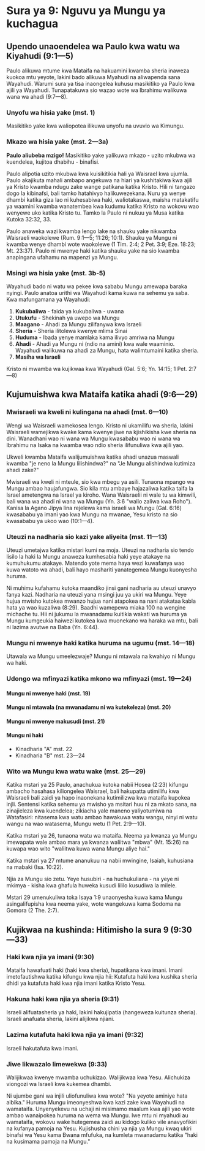 # Sura ya 9: Nguvu ya Mungu ya kuchagua

## Upendo unaoendelea wa Paulo kwa watu wa Kiyahudi (9:1—5)

Paulo alikuwa mtume kwa Mataifa na hakuamini kwamba sheria inaweza kuokoa mtu yeyote, lakini bado alikuwa Myahudi na aliwapenda sana Wayahudi. Warumi sura ya tisa inaongelea kuhusu masikitiko ya Paulo kwa ajili ya Wayahudi. Tunapatakuwa sio wazao wote wa Ibrahimu walikuwa wana wa ahadi (9:7—8).

### Unyofu wa hisia yake (mst. 1)

Masikitiko yake kwa waliopotea ilikuwa unyofu na uvuvio wa Kimungu.

### Mkazo wa hisia yake (mst. 2—3a)

**Paulo aliubeba mzigo!** Masikitiko yake yalikuwa mkazo - uzito mkubwa wa kuendelea, kujitoa dhabihu - binafisi.

Paulo alipotia uzito mkubwa kwa kuisikitikia hali ya Waisrael kwa ujumla. Paulo akajikuta mahali ambapo angekuwa na hiari ya kushitakiwa kwa ajili ya Kristo kwamba ndugu zake wange patikana katika Kristo. Hili ni tangazo dogo la kibinafsi, bali tamko hatahivyo halikuwezekana. Nuru ya wenye dhambi katika giza lao ni kuhesabiwa haki, waliotakaswa, maisha matakatifu ya waamini kwamba wanatembea kwa kudumu katika Kristo na wokovu wao wenyewe uko katika Kristo tu. Tamko la Paulo ni nukuu ya Musa katika Kutoka 32:32, 33.

Paulo anaweka wazi kwamba lengo lake na shauku yake nikwamba Waisraeli waokolewe (Rum. 9:1—5; 11:26; 10:1). Shauku ya Mungu ni kwamba wenye dhambi wote waokolewe (1 Tim. 2:4; 2 Pet. 3:9; Eze. 18:23; Mt. 23:37). Paulo ni mwenye haki katika shauku yake na sio kwamba anapingana ufahamu na mapenzi ya Mungu.

### Msingi wa hisia yake (mst. 3b-5)

Wayahudi bado ni watu wa pekee kwa sababu Mungu amewapa baraka nyingi. Paulo anatoa urithi wa Wayahudi kama kuwa na sehemu ya saba. Kwa mafungamana ya Wayahudi:

1. **Kukubaliwa** - faida ya kukubaliwa - uwana
2. **Utukufu** - Shekinah ya uwepo wa Mungu
3. **Maagano** - Ahadi za Mungu zilifanywa kwa Israeli
4. **Sheria** - Sheria ilitolewa kwenye mlima Sinai
5. **Huduma** - Ibada yenye mamlaka kama ilivyo amriwa na Mungu
6. **Ahadi** - Ahadi ya Mungu ni (ndio na amini) kwa wale waaminio. Wayahudi walikuwa na ahadi za Mungu, hata walimtumaini katika sheria.
7. **Masiha wa Israeli**

Kristo ni mwamba wa kujikwaa kwa Wayahudi (Gal. 5:6; Yn. 14:15; 1 Pet. 2:7—8)

## Kujumuishwa kwa Mataifa katika ahadi (9:6—29)

### Mwisraeli wa kweli ni kulingana na ahadi (mst. 6—10)

Wengi wa Waisraeli wamekosea lengo. Kristo ni ukamilifu wa sheria, lakini Waisraeli wamejikwa kwake kama kwenye jiwe na kjishikisha kwe sheria na dini. Wanadhani wao ni wana wa Mungu kwasababu wao ni wana wa Ibrahimu na Isaka na kwamba wao ndio sheria ilifunuliwa kwa ajili yao.

Ukweli kwamba Mataifa walijumuishwa katika ahadi unazua maswali kwamba "je neno la Mungu lilishindwa?" na "Je Mungu alishindwa kutimiza ahadi zake?"

Mwisraeli wa kweli ni mteule, sio kwa mbegu ya asili. Tunaona mpango wa Mungu ambao haujafungwa. Sio kila mtu ambaye hajazaliwa katika taifa la Israel ametengwa na Israel ya kiroho. Wana Waisraelii ni wale tu wa kimwili, bali wana wa ahadi ni wana wa Mungu (Yn. 3:6 "walio zaliwa kwa Roho"). Kanisa la Agano Jipya lina rejelewa kama israeli wa Mungu (Gal. 6:16) kwasababu ya imani yao kwa Mungu na mwanae, Yesu kristo na sio kwasababu ya ukoo wao (10:1—4).

### Uteuzi na nadharia sio kazi yake aliyeita (mst. 11—13)

Uteuzi umetajwa katika mistari kumi na moja. Uteuzi na nadharia sio tendo lisilo la haki la Mungu anaweza kumhesabia haki yeye atakaye na kumuhukumu atakaye. Matendo yote mema haya wezi kuwafanya wao kuwa watoto wa ahadi, bali hayo mashariti yanategemea Mungu kuonyesha huruma.

Ni muhimu kufahamu kutoka maandiko jinsi gani nadharia au uteuzi unavyo fanya kazi. Nadharia na uteuzi yana msingi juu ya ukiri wa Mungu. Yeye hujua mwisho kutokea mwanzo hujua nani atapokea na nani atakataa kabla hata ya wao kuzaliwa (8:29). Baadhi wamepewa miaka 100 na wengine michache tu. Hii ni jukumu la mwanadamu kuitikia wakati wa huruma ya Mungu kumgeukia haiwezi kutokea kwa muonekano wa haraka wa mtu, bali ni lazima avutwe na Baba (Yn. 6:44).

### Mungu ni mwenye haki katika huruma na ugumu (mst. 14—18)

Utawala wa Mungu umeelezwaje? Mungu ni mtawala na kwahiyo ni Mungu wa haki.

### Udongo wa mfinyazi katika mkono wa mfinyazi (mst. 19—24)

#### Mungu ni mwenye haki (mst. 19)

#### Mungu ni mtawala (na mwanadamu ni wa kutekeleza) (mst. 20)

#### Mungu ni mwenye makusudi (mst. 21)

#### Mungu ni haki

- Kinadharia "A" mst. 22
- Kinadharia "B" mst. 23—24

### Wito wa Mungu kwa watu wake (mst. 25—29)

Katika mstari ya 25 Paulo, anachukua kutoka nabii Hosea (2:23) kifungu ambacho hasahasa kiliongelea Waisrael, bali hakupatta utimilifu kwa Waisraeli bali zaidi ya hapo inaonekana kutimilizwa kwa mataifa kupokea injli. Sentensi katika sehemu ya mwisho ya msitari huu ni za mkato sana, na zinajieleza kwa kuendelea; zikiacha yale maneno yaliyotumiwa na Watafasiri: nitasema kwa watu ambao hawakuwa watu wangu, ninyi ni watu wangu na wao watasema, Mungu wetu (1 Pet. 2:9—10).

Katika mstari ya 26, tunaona watu wa mataifa. Neema ya kwanza ya Mungu imewapata wale ambao mara ya kwanza waliitwa "mbwa" (Mt. 15:26) na kuwapa wao wito "waliitwa kuwa wana Mungu aliye hai."

Katika mstari ya 27 mtume ananukuu na nabii mwingine, Isaiah, kuhusiana na mabaki (Isa. 10:22).

Njia za Mungu sio zetu. Yeye husubiri - na huchukuliana - na yeye ni mkimya - kisha kwa ghafula huweka kusudi lililo kusudiwa la milele.

Mstari 29 umenukuliwa toka Isaya 1:9 unaonyesha kuwa kama Mungu asingalifupisha kwa neema yake, wote wangekuwa kama Sodoma na Gomora (2 The. 2:7).

## Kujikwaa na kushinda: Hitimisho la sura 9 (9:30—33)

### Haki kwa njia ya imani (9:30)

Mataifa hawafuati haki (haki kwa sheria), hupatikana kwa imani. Imani imetofautishwa katika kifungu kwa njia hii: Kutafuta haki kwa kushika sheria dhidi ya kutafuta haki kwa njia imani katika Kristo Yesu.

### Hakuna haki kwa njia ya sheria (9:31)

Israeli alifuatasheria ya haki, lakini hakujipatia (hangeweza kuitunza sheria). Israeli anafuata sheria, lakini alijikwa njiani.

### Lazima kutafuta haki kwa njia ya imani (9:32)

Israeli hakutafuta kwa imani.

### Jiwe likwazalo limewekwa (9:33)

Walijikwaa kwenye mwamba uchukizao. Walijikwaa kwa Yesu. Alichukiza viongozi wa Israeli kwa kukemea dhambi.

Ni ujumbe gani wa injili uliofunuliwa kwa wote? "Na yeyote aminiye hata aibika." Huruma Mungu imeonyeshwa kwa kazi zake kwa Wayahudi na wamataifa. Unyenyekevu na uchaji ni misimamo maalum kwa ajili yao wote ambao wanaipokea huruma na wema wa Mungu. Iwe mtu ni myahudi au wamataifa, wokovu wake hutegemea zaidi au kidogo kuliko vile anavyofikiri na kufanya pamoja na Yesu. Kujishusha chini ya njia ya Mungu kwaq ukiri binafsi wa Yesu kama Bwana mfufuka, na kumleta mwanadamu katika "haki na kusimama pamoja na Mungu."
